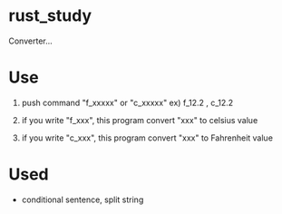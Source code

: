 # rust_study
Converter...

# Use
1. push command "f_xxxxx" or "c_xxxxx"
  ex) f_12.2 , c_12.2
  
2. if you write "f_xxx", this program convert "xxx" to celsius value
3. if you write "c_xxx", this program convert "xxx" to Fahrenheit value


# Used
- conditional sentence, split string
